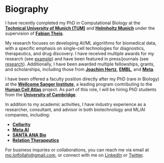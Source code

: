 # Biography

I have recently completed my PhD in Computational Biology at the **[Technical University of Munich (TUM)](https://www.tum.de/en/)** and **[Helmholtz Munich](https://www.helmholtz-munich.de/)** under the supervision of **[Fabian Theis](https://www.helmholtz-munich.de/en/icb/pi/fabian-theis)**.

My research focuses on developing AI/ML algorithms for biomedical data, with a specific emphasis on single-cell technologies for diagnostics, therapeutics, and drug discovery. I have received multiple awards for my research (see [example](https://lotfollahi.com/blog/Bayer%20Foundation%20Early%20Excellence%20in%20Science%20Award)) and have been featured in press/journals (see [research](https://lotfollahi.com/research)). Additionally, I have been awarded multiple fellowships, grants, and scholarships, including those from **[Joachim Hertz](https://www.joachim-herz-stiftung.de/en/)**, **[EMBL](https://www.embl.org/)**, and **[Meta](https://about.meta.com/)**.

I have been offered a faculty position directly after my PhD (rare in Biology) at the **[Wellcome Sanger Institute](https://www.sanger.ac.uk/)**, a leading program contributing to the **[Human Cell Atlas](https://www.humancellatlas.org/)** project. As part of this role,
I will be hiring PhD students from the **[University of Cambridge](https://www.cam.ac.uk/)**.

In addition to my academic activities, I have industry experience as a researcher, consultant, and advisor in both biotechnology and ML/AI companies, including:

- **[Cellarity](https://cellarity.com/)**
- **[Meta AI](https://ai.facebook.com/)**
- **[SANTA ANA Bio](https://www.santaanabio.com/)**
- **[Relation Therapeutics](https://www.relationrx.com/)**

For business inquiries or collaborations, you can reach me via email at [mo.lotfollahi@gmail.com](mailto:mo.lotfollahi@gmail.com), or connect with me on [LinkedIn](https://www.linkedin.com/in/mlotfollahi/) or [Twitter](https://twitter.com/Mohlotf).
